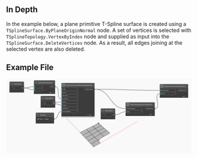 <!--- Autodesk.DesignScript.Geometry.TSpline.TSplineSurface.DeleteVertices --->
<!--- 76IVI422OMRMPHCWZHTETSZ3PJF22AOV2AX274LZCNLPCK664PGQ --->
## In Depth
In the example below, a plane primitive T-Spline surface is created using a `TSplineSurface.ByPlaneOriginNormal` node. A set of vertices is selected with `TSplineTopology.VertexByIndex` node and supplied as input into the `TSplineSurface.DeleteVertices` node. As a result, all edges joining at the selected vertex are also deleted.

## Example File

![Example](./Autodesk.DesignScript.Geometry.TSpline.TSplineSurface.DeleteVertices_img.jpg)